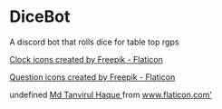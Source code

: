 # DiceBot
A discord bot that rolls dice for table top rgps

<a href="https://www.flaticon.com/free-icons/clock" title="clock icons">Clock icons created by Freepik - Flaticon</a>

<a href="https://www.flaticon.com/free-icons/question" title="question icons">Question icons created by Freepik - Flaticon</a>

<div> undefined <a href="https://www.flaticon.com/authors/md-tanvirul-haque" title="Md Tanvirul Haque"> Md Tanvirul Haque </a> from <a href="https://www.flaticon.com/" title="Flaticon">www.flaticon.com'</a></div>